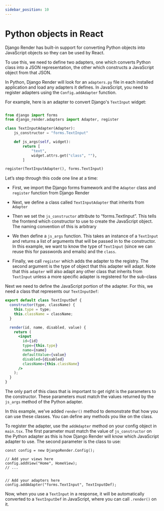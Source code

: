```yaml
---
sidebar_position: 10
---
```


# Python objects in React

Django Render has built-in support for converting Python objects into JavaScript objects so they can be used by React.

To use this, we need to define two adapters, one which converts Python class into a JSON representation, the other which constructs a JavaScript object from that JSON.

In Python, Django Render will look for an ``adapters.py`` file in each installed application and load any adapters it defines. In JavaScript, you need to register adapters using the ``Config.addAdapter`` function.

For example, here is an adapter to convert Django's ``TextInput`` widget:

```python

from django import forms
from django_render.adapters import Adapter, register

class TextInputAdapter(Adapter):
    js_constructor = "forms.TextInput"

    def js_args(self, widget):
        return [
            "text",
            widget.attrs.get("class", ""),
        ]

register(TextInputAdapter(), forms.TextInput)
```

Let’s step through this code one line at a time:

- First, we import the Django forms framework and the ``Adapter`` class and ``register`` function from Django Render

- Next, we define a class called ``TextInputAdapter`` that inherits from ``Adapter``

- Then we set the ``js_constructor`` attribute to “forms.TextInput”. This tells the frontend which constructor to use to create the JavaScript object. The naming convention of this is arbitrary

- We then define a ``js_args`` function. This takes an instance of a ``TextInput`` and returns a list of arguments that will be passed in to the constructor.
In this example, we want to know the type of ``TextInput`` (since we can reuse this for passwords and emails) and the ``class``.

- Finally, we call ``register`` which adds the adapter to the registry. The second argument is the type of object that this adapter will adapt. Note that this `adapter` will also adapt any other class that inherits from ``TextInput`` unless a more specific adapter is registered for the sub-class

Next we need to define the JavaScript portion of the adapter. For this, we need a class that represents our ``TextInputDef``:

```jsx
export default class TextInputDef {
  constructor(type, className) {
    this.type = type;
    this.className = className;
  }

  render(id, name, disabled, value) {
    return (
      <input
        id={id}
        type={this.type}
        name={name}
        defaultValue={value}
        disabled={disabled}
        className={this.className}
      />
    );
  }
}
```

The only part of this class that is important to get right is the parameters to the constructor. These parameters must match the values returned by the ``js_args`` method of the Python adapter.

In this example, we've added ``render()`` method to demonstrate that how you can use these classes. You can define any methods you like on the class.

To register the adapter, use the ``addAdapter`` method on your config object in ``main.tsx``. The first parameter must match the value of ``js_constructor`` on the Python adapter as this is how Django Render will know which JavaScript adapter to use. The second parameter is the class to use:

```tsx
const config = new DjangoRender.Config();

// Add your views here
config.addView("Home", HomeView);
// ...


// Add your adapters here
config.addAdapter("forms.TextInput", TextInputDef);
```

Now, when you use a ``TextInput`` in a response, it will be automatically converted to a ``TextInputDef`` in JavaScript, where you can call ``.render()`` on it.

